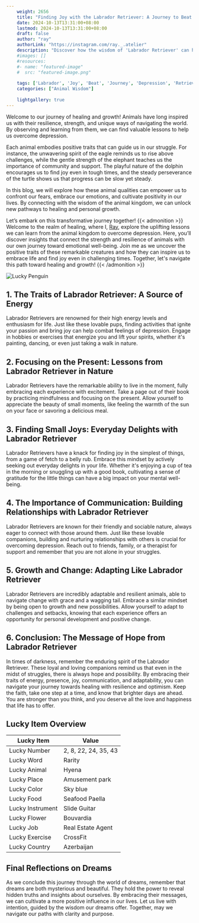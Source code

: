 ```yaml
---
    weight: 2656
    title: "Finding Joy with the Labrador Retriever: A Journey to Beat Depression"  # Assuming 'title' column exists
    date: 2024-10-13T13:31:00+08:00
    lastmod: 2024-10-13T13:31:00+08:00
    draft: false
    author: "ray"
    authorLink: "https://instagram.com/ray._.atelier"
    description: "Discover how the wisdom of 'Labrador Retriever' can help you overcome depression and find joy in your life journey."
    #images: []
    #resources:
    #- name: "featured-image"
    #  src: "featured-image.png"
    
    tags: ['Labrador', 'Joy', 'Beat', 'Journey', 'Depression', 'Retriever', 'Finding']
    categories: ["Animal Wisdom"]
    
    lightgallery: true
---
```

    
Welcome to our journey of healing and growth! Animals have long inspired us with their resilience, strength, and unique ways of navigating the world. By observing and learning from them, we can find valuable lessons to help us overcome depression.

Each animal embodies positive traits that can guide us in our struggle. For instance, the unwavering spirit of the eagle reminds us to rise above challenges, while the gentle strength of the elephant teaches us the importance of community and support. The playful nature of the dolphin encourages us to find joy even in tough times, and the steady perseverance of the turtle shows us that progress can be slow yet steady.

In this blog, we will explore how these animal qualities can empower us to confront our fears, embrace our emotions, and cultivate positivity in our lives. By connecting with the wisdom of the animal kingdom, we can unlock new pathways to healing and personal growth.

Let’s embark on this transformative journey together!
{{< admonition >}}
Welcome to the realm of healing, where I, [Ray](https://instagram.com/ray._.atelier), explore the uplifting lessons we can learn from the animal kingdom to overcome depression. Here, you’ll discover insights that connect the strength and resilience of animals with our own journey toward emotional well-being. Join me as we uncover the positive traits of these remarkable creatures and how they can inspire us to embrace life and find joy even in challenging times. Together, let's navigate this path toward healing and growth!
{{< /admonition >}}

![Lucky Penguin](https://cdn.pixabay.com/photo/2024/09/07/02/34/penguins-9028827_1280.jpg "Lucky Penguin")

## 1. The Traits of Labrador Retriever: A Source of Energy
Labrador Retrievers are renowned for their high energy levels and enthusiasm for life. Just like these lovable pups, finding activities that ignite your passion and bring joy can help combat feelings of depression. Engage in hobbies or exercises that energize you and lift your spirits, whether it's painting, dancing, or even just taking a walk in nature.

## 2. Focusing on the Present: Lessons from Labrador Retriever in Nature
Labrador Retrievers have the remarkable ability to live in the moment, fully embracing each experience with excitement. Take a page out of their book by practicing mindfulness and focusing on the present. Allow yourself to appreciate the beauty of small moments, like feeling the warmth of the sun on your face or savoring a delicious meal.

## 3. Finding Small Joys: Everyday Delights with Labrador Retriever
Labrador Retrievers have a knack for finding joy in the simplest of things, from a game of fetch to a belly rub. Embrace this mindset by actively seeking out everyday delights in your life. Whether it's enjoying a cup of tea in the morning or snuggling up with a good book, cultivating a sense of gratitude for the little things can have a big impact on your mental well-being.

## 4. The Importance of Communication: Building Relationships with Labrador Retriever
Labrador Retrievers are known for their friendly and sociable nature, always eager to connect with those around them. Just like these lovable companions, building and nurturing relationships with others is crucial for overcoming depression. Reach out to friends, family, or a therapist for support and remember that you are not alone in your struggles.

## 5. Growth and Change: Adapting Like Labrador Retriever
Labrador Retrievers are incredibly adaptable and resilient animals, able to navigate change with grace and a wagging tail. Embrace a similar mindset by being open to growth and new possibilities. Allow yourself to adapt to challenges and setbacks, knowing that each experience offers an opportunity for personal development and positive change.

## 6. Conclusion: The Message of Hope from Labrador Retriever
In times of darkness, remember the enduring spirit of the Labrador Retriever. These loyal and loving companions remind us that even in the midst of struggles, there is always hope and possibility. By embracing their traits of energy, presence, joy, communication, and adaptability, you can navigate your journey towards healing with resilience and optimism. Keep the faith, take one step at a time, and know that brighter days are ahead. You are stronger than you think, and you deserve all the love and happiness that life has to offer.


## Lucky Item Overview
| Lucky Item          | Value              |
|---------------|--------------------|
| Lucky Number        | 2, 8, 22, 24, 35, 43  |
| Lucky Word          | Rarity |
| Lucky Animal        | Hyena |
| Lucky Place         | Amusement park     |
| Lucky Color         | Sky blue     |
| Lucky Food          | Seafood Paella      |
| Lucky Instrument    | Slide Guitar |
| Lucky Flower        | Bouvardia    |
| Lucky Job           | Real Estate Agent       |
| Lucky Exercise      | CrossFit  |
| Lucky Country       | Azerbaijan    |


##  Final Reflections on Dreams

As we conclude this journey through the world of dreams, remember that dreams are both mysterious and beautiful. They hold the power to reveal hidden truths and insights about ourselves. By embracing their messages, we can cultivate a more positive influence in our lives. Let us live with intention, guided by the wisdom our dreams offer. Together, may we navigate our paths with clarity and purpose.
